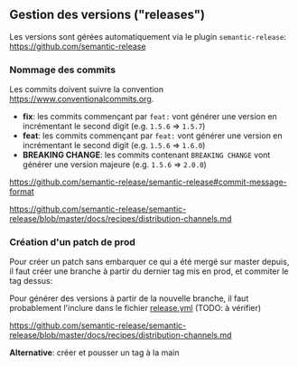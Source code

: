## Gestion des versions ("releases")

Les versions sont gérées automatiquement via le plugin `semantic-release`: <https://github.com/semantic-release>

### Nommage des commits

Les commits doivent suivre la convention <https://www.conventionalcommits.org>.

- **fix**: les commits commençant par `feat:` vont générer une version en incrémentant le second digit (e.g. `1.5.6` => `1.5.7`)
- **feat**: les commits commençant par `feat:` vont générer une version en incrémentant le second digit (e.g. `1.5.6` => `1.6.0`)
- **BREAKING CHANGE**: les commits contenant `BREAKING CHANGE` vont générer une version majeure (e.g. `1.5.6` => `2.0.0`)

<https://github.com/semantic-release/semantic-release#commit-message-format>

<https://github.com/semantic-release/semantic-release/blob/master/docs/recipes/distribution-channels.md>

### Création d'un patch de prod

Pour créer un patch sans embarquer ce qui a été mergé sur master depuis, il faut créer une branche à partir du dernier tag mis en prod, et commiter le tag dessus: [](https://github.com/semantic-release/semantic-release/blob/master/docs/recipes/maintenance-releases.md#releasing-a-feature-for-version-1x-users)

Pour générer des versions à partir de la nouvelle branche, il faut probablement l'inclure dans le fichier [release.yml](../../.github/workflows/release.yml) (TODO: à vérifier)

<https://github.com/semantic-release/semantic-release/blob/master/docs/recipes/distribution-channels.md>

**Alternative**: créer et pousser un tag à la main
